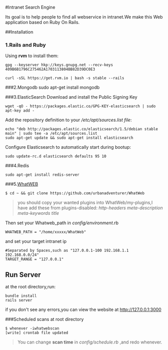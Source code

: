#Intranet Search Engine

Its goal is to help people to find all webservice in intranet.We make this Web application based on Ruby On Rails.  

##Installation
### 1.Rails and Ruby
Using **rvm** to install them:

    gpg --keyserver hkp://keys.gnupg.net --recv-keys 409B6B1796C275462A1703113804BB82D39DC0E3
    
    curl -sSL https://get.rvm.io | bash -s stable --rails 


###2.Mongodb
    sudo apt-get install mongodb  

###3.ElasticSearch
Download and install the Public Signing Key 

    wget -qO - https://packages.elastic.co/GPG-KEY-elasticsearch | sudo apt-key add -

Add the repository definition to your */etc/apt/sources.list file*:

    echo "deb http://packages.elastic.co/elasticsearch/1.5/debian stable main" | sudo tee -a /etc/apt/sources.list
    sudo apt-get update && sudo apt-get install elasticsearch
Configure Elasticsearch to automatically start during bootup:

    sudo update-rc.d elasticsearch defaults 95 10

###4.Redis

    sudo apt-get install redis-server

###5.[WhatWEB][1]

    $ cd ~ && git clone https://github.com/urbanadventurer/WhatWeb

> you should copy your wanted plugins into WhatWeb/my-plugins,I have add these from plugins-disabled: *http-headers meta-description meta-keywords title*

Then set your Whatweb_path in *config/environment*.rb

    WHATWEB_PATH = "/home/xxxxx/WhatWeb"

and set your target intranet ip

    #Separated by Spaces,such as "127.0.0.1-100 192.168.1.1 192.168.0.0/24"
    TARGET_RANGE = "127.0.0.1"
    

## Run Server
    
at the root directory,run:

    bundle install
    rails server

if you don't see any errors,you can view the website at http://127.0.0.1:3000 

###Scheduled scans
at root directory

    $ whenever -iwhatwebscan
    [write] crontab file updated

> You can change **scan time** in *config/schedule.rb* ,and redo whenever.


  [1]: https://github.com/urbanadventurer/WhatWeb
